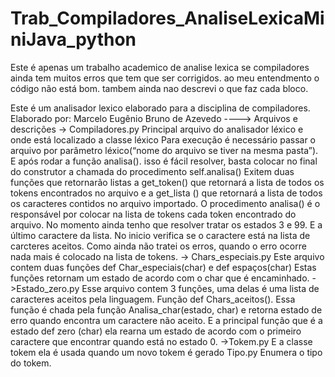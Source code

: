 # Trab_Compiladores_AnaliseLexicaMiniJava_python
Este é apenas um trabalho academico de analise lexica se compiladores
ainda tem muitos erros que tem que ser corrigidos. ao meu entendmento o código não está bom. tambem ainda nao descrevi
o que faz cada bloco.

Este é um analisador lexico elaborado para a disciplina de compiladores.
Elaborado por: Marcelo Eugênio Bruno de Azevedo
---->	Arquivos e descrições
-> Compiladores.py
Principal arquivo do analisador léxico e onde está localizado a classe léxico
Para execução é necessário passar o arquivo por parâmetro léxico(“nome do arquivo se tiver na mesma pasta”). E após rodar a função analisa(). isso é fácil resolver, basta colocar no final do construtor a chamada do procedimento self.analisa()
Exitem duas funções que retornarão listas a get_token() que retornará a lista de todos os tokens encontrados no arquivo e a get_lista () que retornará a lista de todos os caracteres contidos no arquivo importado.
O procedimento analisa() é o responsável por colocar na lista de tokens cada token encontrado do arquivo.
No momento ainda tenho que resolver tratar os estados 3 e 99. E a último caractere da lista. No inicio verifica se o caractere está na lista de carcteres aceitos. Como ainda não tratei os erros, quando o erro ocorre nada mais é colocado na lista de tokens. 
-> Chars_especiais.py
Este arquivo contem duas funções def Char_especiais(char) e def espaços(char)
Estas funções retornam um estado de acordo com o char que é encaminhado.
->Estado_zero.py
Esse arquivo contem 3 funções, uma delas é uma lista de caracteres aceitos pela linguagem. Função def Chars_aceitos(). Essa função é chada pela função Analisa_char(estado, char) e retorna estado de erro quando encontra um caractere não aceito.
E a principal função que é a estado def zero (char) ela rearna um estado de acordo com o primeiro caractere que  encontrar quando está no estado 0.
->Tokem.py 
E a classe tokem ela é usada quando um novo tokem é gerado
Tipo.py 
Enumera o tipo do tokem.

